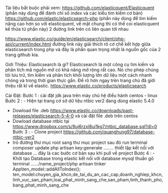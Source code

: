 Tài liệu bắt buộc phải xem:
https://github.com/elasticquent/Elasticquent (phần này dùng để đánh chỉ số index và các kiểu tim kiếm cơ bản)
https://github.com/elastic/elasticsearch-php  (phần này dùng để tìm kiếm nâng cao hơn so với elasticquent, về mặt chung thì có thể coi elasticquent kế thừa từ phần này)
2 đường link trên có liên quan tới nhau

https://www.elastic.co/guide/en/elasticsearch/client/php-api/current/index.html
đường link này giải thích rõ cơ chế kết hợp giữa elasticsearch trong php và đây là phần quan trọng nhất là nguồn gốc của 2 trang github kia.

Giới Thiệu:
Elasticsearch là gì?
	Elasticsearch là một công cụ tìm kiếm và phân tích mã nguồn mở có khả năng mở rộng rất cao. Nó cho phép chúng tôi lưu trữ, tìm kiếm và phân tích khối lượng lớn dữ liệu một cách nhanh chóng và trong thời gian thực gần.
	Để rõ hơn ngay trên trang chủ đã giới thiệu rất kĩ về elastic.
	https://www.elastic.co/products/elasticsearch

Cài Đặt:
Bước 1 : cài đặt jdk java trên máy chủ hệ điều hành centos - linux
Bước 2 : - Hiện tại trang cơ sở dữ liệu ntbic ver2 đang dùng elastic 5.4.0
- Dowload file .deb https://www.elastic.co/downloads/past-releases/elasticsearch-5-4-0 và cài đặt file .deb trên centos
- Dowload database ntbic tại https://www.dropbox.com/s/9uj6rzxl8ui1kg7/ntbic_database.sql?dl=0
Bước 3 : - Clone project https://github.com/quanghung97/database-ntbic-ver2
- trỏ đường thư mục root sang thư mục project sau đó run terminal
composer update
php artisan key:generate
……..
thiết lập kết nối với database …
đây là cac bước cơ bản sau khi pull về project
Bươc 4 : - Khởi tạo Database trong elastic kết nối với database mysql thuần
gõ terminal
……/name_project/php artisan tinker
	App\ten_model::addAllToIndex();
ten_model:chuyen_gia_khcn,de_tai_du_an_cac_cap,doanh_nghiep_khcn,linh_vuc_san_pham,loai_phat_minh_sang_che,san_pham,tinh_thanh_pho,bang_phat_minh_sang_che
